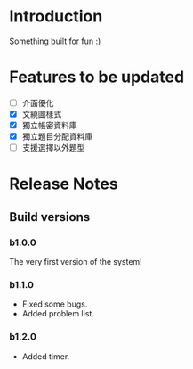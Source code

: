 # Introduction
Something built for fun :)
# Features to be updated
- [ ] 介面優化
- [x] 文繞圖樣式
- [x] 獨立帳密資料庫
- [x] 獨立題目分配資料庫
- [ ] 支援選擇以外題型

# Release Notes
## Build versions
### b1.0.0
The very first version of the system!
### b1.1.0
- Fixed some bugs.
- Added problem list.
### b1.2.0
- Added timer.
